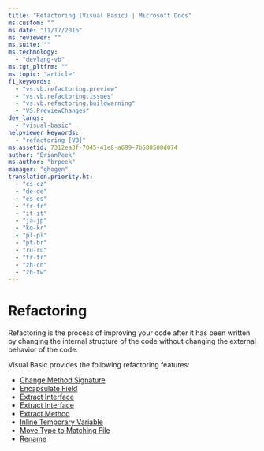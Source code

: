 ```yaml
---
title: "Refactoring (Visual Basic) | Microsoft Docs"
ms.custom: ""
ms.date: "11/17/2016"
ms.reviewer: ""
ms.suite: ""
ms.technology: 
  - "devlang-vb"
ms.tgt_pltfrm: ""
ms.topic: "article"
f1_keywords: 
  - "vs.vb.refactoring.preview"
  - "vs.vb.refactoring.issues"
  - "vs.vb.refactoring.buildwarning"
  - "VS.PreviewChanges"
dev_langs: 
  - "visual-basic"
helpviewer_keywords: 
  - "refactoring [VB]"
ms.assetid: 7312ea3f-7045-41e8-a699-7b580508d074
author: "BrianPeek"
ms.author: "brpeek"
manager: "ghogen"
translation.priority.ht: 
  - "cs-cz"
  - "de-de"
  - "es-es"
  - "fr-fr"
  - "it-it"
  - "ja-jp"
  - "ko-kr"
  - "pl-pl"
  - "pt-br"
  - "ru-ru"
  - "tr-tr"
  - "zh-cn"
  - "zh-tw"
---
```


# Refactoring
Refactoring is the process of improving your code after it has been written by changing the internal structure of the code without changing the external behavior of the code.  
  
Visual Basic provides the following refactoring features:  
  
* [Change Method Signature](refactoring/change-method-signature.md)
* [Encapsulate Field](refactoring/encapsulate-field.md)
* [Extract Interface](refactoring/extract-interface.md)
* [Extract Interface](refactoring/extract-interface.md)
* [Extract Method](refactoring/extract-method.md)
* [Inline Temporary Variable](refactoring/inline-temporary-variable.md)
* [Move Type to Matching File](refactoring/move-type-to-matching-file.md)
* [Rename](refactoring/rename.md)

<!--
## See Also  
 [Using the Visual Studio Development Environment for Visual Basic](../csharp-ide/using-the-visual-studio-development-environment-for-csharp.md)   
-->